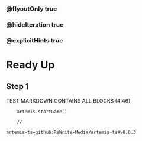 ### @flyoutOnly true
### @hideIteration true
### @explicitHints true

# Ready Up

## Step 1
TEST MARKDOWN CONTAINS ALL BLOCKS (4:46)

```ghost
    artemis.startGame()
```
```template
    //
```

```package
artemis-ts=github:ReWrite-Media/artemis-ts#v0.0.3
```
